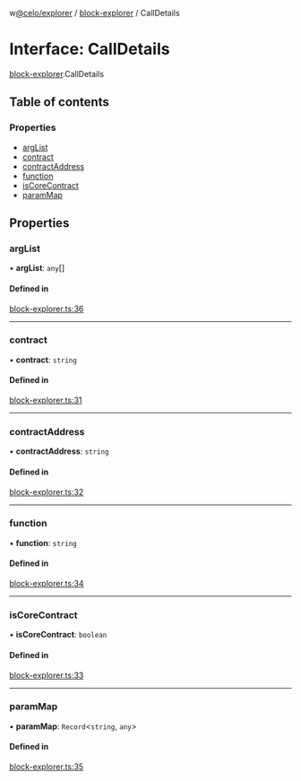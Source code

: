w[@celo/explorer](../README.md) / [block-explorer](../modules/block_explorer.md) / CallDetails

# Interface: CallDetails

[block-explorer](../modules/block_explorer.md).CallDetails

## Table of contents

### Properties

- [argList](block_explorer.CallDetails.md#arglist)
- [contract](block_explorer.CallDetails.md#contract)
- [contractAddress](block_explorer.CallDetails.md#contractaddress)
- [function](block_explorer.CallDetails.md#function)
- [isCoreContract](block_explorer.CallDetails.md#iscorecontract)
- [paramMap](block_explorer.CallDetails.md#parammap)

## Properties

### argList

• **argList**: `any`[]

#### Defined in

[block-explorer.ts:36](https://github.com/celo-org/developer-tooling/blob/master/packages/sdk/explorer/src/block-explorer.ts#L36)

___

### contract

• **contract**: `string`

#### Defined in

[block-explorer.ts:31](https://github.com/celo-org/developer-tooling/blob/master/packages/sdk/explorer/src/block-explorer.ts#L31)

___

### contractAddress

• **contractAddress**: `string`

#### Defined in

[block-explorer.ts:32](https://github.com/celo-org/developer-tooling/blob/master/packages/sdk/explorer/src/block-explorer.ts#L32)

___

### function

• **function**: `string`

#### Defined in

[block-explorer.ts:34](https://github.com/celo-org/developer-tooling/blob/master/packages/sdk/explorer/src/block-explorer.ts#L34)

___

### isCoreContract

• **isCoreContract**: `boolean`

#### Defined in

[block-explorer.ts:33](https://github.com/celo-org/developer-tooling/blob/master/packages/sdk/explorer/src/block-explorer.ts#L33)

___

### paramMap

• **paramMap**: `Record`\<`string`, `any`\>

#### Defined in

[block-explorer.ts:35](https://github.com/celo-org/developer-tooling/blob/master/packages/sdk/explorer/src/block-explorer.ts#L35)
